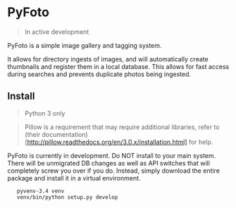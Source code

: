 # PyFoto

> In active development

PyFoto is a simple image gallery and tagging system.

It allows for directory ingests of images, and will automatically create thumbnails and register them in a local
database. This allows for fast access during searches and prevents duplicate photos being ingested.


## Install

> Python 3 only

> Pillow is a requirement that may require additional libraries,
> refer to (their documentation)[http://pillow.readthedocs.org/en/3.0.x/installation.html] for help.

PyFoto is currently in development. Do NOT install to your main system. There will be unmigrated DB changes
as well as API switches that will completely screw you over if you do. Instead, simply download the entire package
and install it in a virtual environment.

```
   pyvenv-3.4 venv
   venv/bin/python setup.py develop
```



